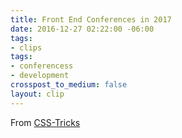 ```yaml
---
title: Front End Conferences in 2017
date: 2016-12-27 02:22:00 -06:00
tags:
- clips
tags:
- conferencess
- development
crosspost_to_medium: false
layout: clip
---
```


From [CSS-Tricks](https://t.co/iqdU3tSaRj)
